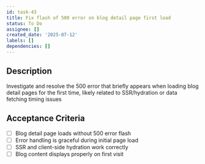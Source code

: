 ```yaml
---
id: task-43
title: Fix flash of 500 error on blog detail page first load
status: To Do
assignee: []
created_date: '2025-07-12'
labels: []
dependencies: []
---
```


## Description

Investigate and resolve the 500 error that briefly appears when loading blog detail pages for the first time, likely related to SSR/hydration or data fetching timing issues

## Acceptance Criteria

- [ ] Blog detail page loads without 500 error flash
- [ ] Error handling is graceful during initial page load
- [ ] SSR and client-side hydration work correctly
- [ ] Blog content displays properly on first visit
